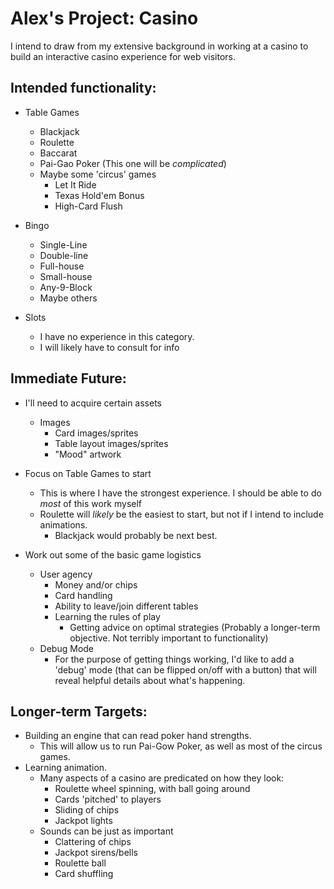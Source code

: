 # Alex's Project: Casino

I intend to draw from my extensive background
in working at a casino to build an interactive
casino experience for web visitors.

## Intended functionality:

- Table Games

    - Blackjack
    - Roulette
    - Baccarat
    - Pai-Gao Poker (This one will be _complicated_)
    - Maybe some 'circus' games
        - Let It Ride
        - Texas Hold'em Bonus
        - High-Card Flush

- Bingo

    - Single-Line
    - Double-line
    - Full-house
    - Small-house
    - Any-9-Block
    - Maybe others

- Slots
    - I have no experience in this category.
    - I will likely have to consult for info

## Immediate Future:

- I'll need to acquire certain assets

    - Images
        - Card images/sprites
        - Table layout images/sprites
        - "Mood" artwork

- Focus on Table Games to start

    - This is where I have the strongest experience. I should be able to do _most_ of this work myself
    - Roulette will _likely_ be the easiest to start, but not if I intend to include animations.
        - Blackjack would probably be next best.

- Work out some of the basic game logistics
    - User agency
        - Money and/or chips
        - Card handling
        - Ability to leave/join different tables
        - Learning the rules of play
            - Getting advice on optimal strategies (Probably a longer-term objective. Not terribly important to functionality)
    - Debug Mode
        - For the purpose of getting things working, I'd like to add a 'debug' mode (that can be flipped on/off with a button) that will reveal helpful details about what's happening.

## Longer-term Targets:

- Building an engine that can read poker hand strengths.
    - This will allow us to run Pai-Gow Poker, as well as most of the circus games.
- Learning animation.
    - Many aspects of a casino are predicated on how they look:
        - Roulette wheel spinning, with ball going around
        - Cards 'pitched' to players
        - Sliding of chips
        - Jackpot lights
    - Sounds can be just as important
        - Clattering of chips
        - Jackpot sirens/bells
        - Roulette ball
        - Card shuffling
